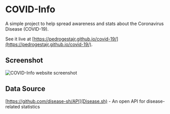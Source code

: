 # COVID-Info

A simple project to help spread awareness and stats about the Coronavirus Disease (COVID-19).

See it live at [https://pedrogestajr.github.io/covid-19/](https://pedrogestajr.github.io/covid-19/).

## Screenshot

![COVID-Info website screenshot](https://github.com/pedrogestajr/covid-19/screenshot.png 'COVID-Info website screenshot')

## Data Source

[https://github.com/disease-sh/API](Disease.sh) - An open API for disease-related statistics

